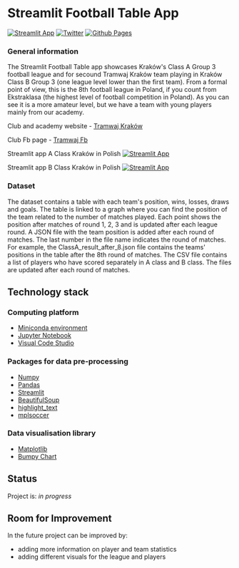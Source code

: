 # Streamlit Football Table App

[![Streamlit App](https://static.streamlit.io/badges/streamlit_badge_black_white.svg)](https://app-football-table-app.streamlit.app/)
[![Twitter](https://img.shields.io/twitter/url/https/twitter.com/tossingdata.svg?style=social&label=Follow%20%40tossingdata)](https://twitter.com/tossingdata)
[![Github Pages](https://img.shields.io/badge/github%20pages-121013?style=for-the-badge&logo=github&logoColor=white)](https://github.com/MSI17819)

### General information
The Streamlit Football Table app showcases Kraków's Class A Group 3 football league and for secound Tramwaj Kraków team playing in Kraków Class B Group 3 (one league level lower than the first team). From a formal point of view, this is the 8th football league in Poland, if you count from Ekstraklasa (the highest level of football competition in Poland). As you can see it is a more amateur level, but we have a team with young players mainly from our academy.

Club and academy website - [Tramwaj Kraków](https://tramwajkrakow.pl/) 

Club Fb page - [Tramwaj Fb](https://www.facebook.com/tstramwaj)

Streamlit app A Class Kraków in Polish [![Streamlit App](https://static.streamlit.io/badges/streamlit_badge_black_white.svg)](https://aklasa.streamlit.app/) 

Streamlit app B Class Kraków in Polish [![Streamlit App](https://static.streamlit.io/badges/streamlit_badge_black_white.svg)]([https://aklasa.streamlit.app/](https://bklasa.streamlit.app/)) 

### Dataset
The dataset contains a table with each team's position, wins, losses, draws and goals.
The table is linked to a graph where you can find the position of the team related to the number of matches played. Each point shows the position after matches of round 1, 2, 3 and is updated after each league round. A JSON file with the team position is added after each round of matches. The last number in the file name indicates the round of matches. For example, the ClassA_result_after_8.json file contains the teams' positions in the table after the 8th round of matches. The CSV file contains a list of players who have scored separately in A class and B class. The files are updated after each round of matches.

## Technology stack

### Computing platform
- [Miniconda environment](https://docs.conda.io/en/latest/miniconda.html)
- [Jupyter Notebook](https://jupyter.org/)
- [Visual Code Studio](https://code.visualstudio.com/)

### Packages for data pre-processing
- [Numpy](https://numpy.org/)
- [Pandas](https://numpy.org/)
- [Streamlit](https://streamlit.io/)
- [BeautifulSoup](https://www.crummy.com/software/BeautifulSoup/bs4/doc/)
- [highlight_text](https://github.com/znstrider/highlight_text)
- [mplsoccer](https://mplsoccer.readthedocs.io/en/latest/#)

### Data visualisation library
- [Matplotlib](https://matplotlib.org/)
- [Bumpy Chart](https://mplsoccer.readthedocs.io/en/latest/gallery/bumpy_charts/plot_bumpy.html)
## Status

Project is: _in progress_

## Room for Improvement

In the future project can be improved by:

- adding more information on player and team statistics
- adding different visuals for the league and players
